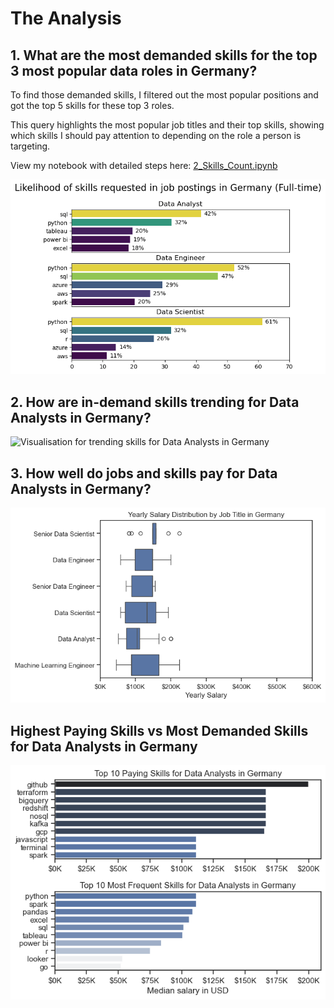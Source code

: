 # The Analysis

## 1. What are the most demanded skills for the top 3 most popular data roles in Germany?

To find those demanded skills, I filtered out the most popular positions and got the top 5 skills for these top 3 roles.

This query highlights the most popular job titles and their top skills, showing which skills I should pay attention to depending on the role a person is targeting. 

View my notebook with detailed steps here: [2_Skills_Count.ipynb](Project/2_Skills_Count.ipynb)

![Visualisation for top skills in data roles in Germany](Images/Skills%20in%20data%20roles.png)

## 2. How are in-demand skills trending for Data Analysts in Germany?

![Visualisation for trending skills for Data Analysts in Germany](Images/Trending%20skills%20for%20Data%20Analysts.png)

## 3. How well do jobs and skills pay for Data Analysts in Germany?
![Visualisation for salary distribution by job title in Germany](Images/yearly%20salary%20distribution.png)

## Highest Paying Skills vs Most Demanded Skills for Data Analysts in Germany
![Visualisation for highest paying skills vs most demanded skills for Data Analysts in Germany](Images\Median%20Salary%20Vs%20Skill.png)